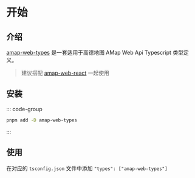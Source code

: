 # 开始

## 介绍

[amap-web-types](https://github.com/pawover/amap-web-api) 是一套适用于高德地图 AMap Web Api Typescript 类型定义。

> 建议搭配 [amap-web-react](/amap-web-react/01-开始) 一起使用

## 安装

::: code-group

```sh [pnpm]
pnpm add -D amap-web-types

```

:::

## 使用

在对应的 `tsconfig.json` 文件中添加 `"types": ["amap-web-types"]`
